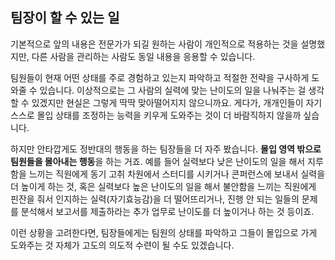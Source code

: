 ## 팀장이 할 수 있는 일

기본적으로 앞의 내용은 전문가가 되길 원하는 사람이 개인적으로 적용하는 것을 설명했지만, 다른 사람을 관리하는 사람도 동일 내용을 응용할 수 있습니다.

팀원들이 현재 어떤 상태를 주로 경험하고 있는지 파악하고 적절한 전략을 구사하게 도와줄 수 있습니다. 이상적으로는 그 사람의 실력에 맞는 난이도의 일을 나눠주는 걸 생각할 수 있겠지만 현실은 그렇게 딱딱 맞아떨어지지 않으니까요. 게다가, 개개인들이 자기 스스로 몰입 상태를 조정하는 능력을 키우게 도와주는 것이 더 바람직하지 않을까 싶습니다.

하지만 안타깝게도 정반대의 행동을 하는 팀장들을 더 자주 봤습니다. **몰입 영역 밖으로 팀원들을 몰아내는 행동**을 하는 거죠. 예를 들어 실력보다 낮은 난이도의 일을 해서 지루함을 느끼는 직원에게 동기 고취 차원에서 스터디를 시키거나 콘퍼런스에 보내서 실력을 더 높이게 하는 것, 혹은 실력보다 높은 난이도의 일을 해서 불안함을 느끼는 직원에게 핀잔을 줘서 인지하는 실력(자기효능감)을 더 떨어뜨리거나, 진행 안 되는 일들의 문제를 분석해서 보고서를 제출하라는 추가 업무로 난이도를 더 높이거나 하는 것 등이죠.

이런 상황을 고려한다면, 팀장들에게는 팀원의 상태를 파악하고 그들이 몰입으로 가게 도와주는 것 자체가 고도의 의도적 수련이 될 수도 있겠습니다.